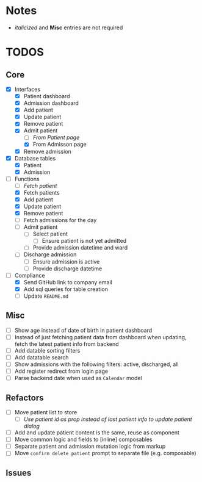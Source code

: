 # Notes

- _italicized_ and **Misc** entries are not required

# TODOS

## Core

- [x] Interfaces
  - [x] Patient dashboard
  - [x] Admission dashboard
  - [x] Add patient
  - [x] Update patient
  - [x] Remove patient
  - [x] Admit patient
    - [ ] _From Patient page_
    - [x] From Admisson page
  - [x] Remove admission
- [x] Database tables
  - [x] Patient
  - [x] Admission
- [ ] Functions
  - [ ] _Fetch patient_
  - [x] Fetch patients
  - [x] Add patient
  - [x] Update patient
  - [x] Remove patient
  - [ ] Fetch admissions for the day
  - [ ] Admit patient
    - [ ] Select patient
      - [ ] Ensure patient is not yet admitted
    - [ ] Provide admission datetime and ward
  - [ ] Discharge admission
    - [ ] Ensure admission is active
    - [ ] Provide discharge datetime
- [ ] Compliance
  - [x] Send GitHub link to company email
  - [x] Add sql queries for table creation
  - [ ] Update `README.md`

## Misc

- [ ] Show age instead of date of birth in patient dashboard
- [ ] Instead of just fetching patient data from dashboard when updating, fetch the latest patient info from backend
- [ ] Add datable sorting filters
- [ ] Add datatable search
- [ ] Show admissions with the following filters: active, discharged, all
- [ ] Add register redirect from login page
- [ ] Parse backend date when used as `Calendar` model

## Refactors

- [ ] Move patient list to store
  - [ ] _Use patient id as prop instead of last patient info to update patient dialog_
- [ ] Add and update patient content is the same, reuse as component
- [ ] Move common logic and fields to \[inline\] composables
- [ ] Separate patient and admission mutation logic from markup
- [ ] Move `confirm delete patient` prompt to separate file (e.g. composable)

## Issues
